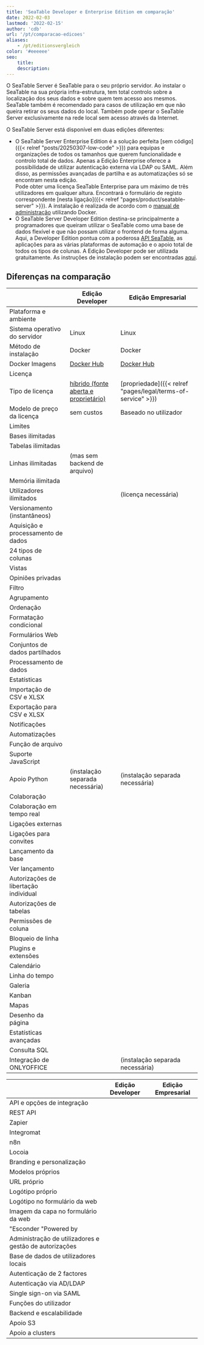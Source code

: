 ```yaml
---
title: 'SeaTable Developer e Enterprise Edition em comparação'
date: 2022-02-03
lastmod: '2022-02-15'
author: 'cdb'
url: '/pt/comparacao-edicoes'
aliases:
    - /pt/editionsvergleich
color: '#eeeeee'
seo:
    title:
    description:
---
```


O SeaTable Server é SeaTable para o seu próprio servidor. Ao instalar o SeaTable na sua própria infra-estrutura, tem total controlo sobre a localização dos seus dados e sobre quem tem acesso aos mesmos. SeaTable também é recomendado para casos de utilização em que não queira retirar os seus dados do local. Também pode operar o SeaTable Server exclusivamente na rede local sem acesso através da Internet.

O SeaTable Server está disponível em duas edições diferentes:

- O SeaTable Server Enterprise Edition é a solução perfeita [sem código]({{< relref "posts/20250307-low-code" >}}) para equipas e organizações de todos os tamanhos que querem funcionalidade e controlo total de dados. Apenas a Edição Enterprise oferece a possibilidade de utilizar autenticação externa via LDAP ou SAML. Além disso, as permissões avançadas de partilha e as automatizações só se encontram nesta edição.  
   Pode obter uma licença SeaTable Enterprise para um máximo de três utilizadores em qualquer altura. Encontrará o formulário de registo correspondente [nesta ligação]({{< relref "pages/product/seatable-server" >}}). A instalação é realizada de acordo com o [manual de administração](https://manual.seatable.io/docker/Enterprise-Edition/Deploy%20SeaTable-EE%20with%20Docker/) utilizando Docker.
- O SeaTable Server Developer Edition destina-se principalmente a programadores que queiram utilizar o SeaTable como uma base de dados flexível e que não possam utilizar o frontend de forma alguma. Aqui, a Developer Edition pontua com a poderosa [API SeaTable](https://api.seatable.com/), as aplicações para as várias plataformas de automação e o apoio total de todos os tipos de colunas. A Edição Developer pode ser utilizada gratuitamente. As instruções de instalação podem ser encontradas [aqui](https://manual.seatable.io/docker/Developer-Edition/Deploy%20SeaTable-DE%20with%20Docker/).

## Diferenças na comparação

|                                       | Edição Developer                                                                  | Edição Empresarial                                                 |
| ------------------------------------- | --------------------------------------------------------------------------------- | ------------------------------------------------------------------ |
| Plataforma e ambiente                 |                                                                                   |                                                                    |
| Sistema operativo do servidor         | Linux                                                                             | Linux                                                              |
| Método de instalação                  | Docker                                                                            | Docker                                                             |
| Docker Imagens                        | [Docker Hub](https://hub.docker.com/r/seatable/seatable-developer)                | [Docker Hub](https://hub.docker.com/r/seatable/seatable-developer) |
| Licença                               |                                                                                   |                                                                    |
| Tipo de licença                       | [híbrido (fonte aberta e proprietário)](https://manual.seatable.io/home/#license) | [propriedade]({{< relref "pages/legal/terms-of-service" >}})       |
| Modelo de preço da licença            | sem custos                                                                        | Baseado no utilizador                                              |
| Limites                               |                                                                                   |                                                                    |
| Bases ilimitadas                      |                                                                                   |                                                                    |
| Tabelas ilimitadas                    |                                                                                   |                                                                    |
| Linhas ilimitadas                     | (mas sem backend de arquivo)                                                      |                                                                    |
| Memória ilimitada                     |                                                                                   |                                                                    |
| Utilizadores ilimitados               |                                                                                   | (licença necessária)                                               |
| Versionamento (instantâneos)          |                                                                                   |                                                                    |
| Aquisição e processamento de dados    |                                                                                   |                                                                    |
| 24 tipos de colunas                   |                                                                                   |                                                                    |
| Vistas                                |                                                                                   |                                                                    |
| Opiniões privadas                     |                                                                                   |                                                                    |
| Filtro                                |                                                                                   |                                                                    |
| Agrupamento                           |                                                                                   |                                                                    |
| Ordenação                             |                                                                                   |                                                                    |
| Formatação condicional                |                                                                                   |                                                                    |
| Formulários Web                       |                                                                                   |                                                                    |
| Conjuntos de dados partilhados        |                                                                                   |                                                                    |
| Processamento de dados                |                                                                                   |                                                                    |
| Estatísticas                          |                                                                                   |                                                                    |
| Importação de CSV e XLSX              |                                                                                   |                                                                    |
| Exportação para CSV e XLSX            |                                                                                   |                                                                    |
| Notificações                          |                                                                                   |                                                                    |
| Automatizações                        |                                                                                   |                                                                    |
| Função de arquivo                     |                                                                                   |                                                                    |
| Suporte JavaScript                    |                                                                                   |                                                                    |
| Apoio Python                          | (instalação separada necessária)                                                  | (instalação separada necessária)                                   |
| Colaboração                           |                                                                                   |                                                                    |
| Colaboração em tempo real             |                                                                                   |                                                                    |
| Ligações externas                     |                                                                                   |                                                                    |
| Ligações para convites                |                                                                                   |                                                                    |
| Lançamento da base                    |                                                                                   |                                                                    |
| Ver lançamento                        |                                                                                   |                                                                    |
| Autorizações de libertação individual |                                                                                   |                                                                    |
| Autorizações de tabelas               |                                                                                   |                                                                    |
| Permissões de coluna                  |                                                                                   |                                                                    |
| Bloqueio de linha                     |                                                                                   |                                                                    |
| Plugins e extensões                   |                                                                                   |                                                                    |
| Calendário                            |                                                                                   |                                                                    |
| Linha do tempo                        |                                                                                   |                                                                    |
| Galeria                               |                                                                                   |                                                                    |
| Kanban                                |                                                                                   |                                                                    |
| Mapas                                 |                                                                                   |                                                                    |
| Desenho da página                     |                                                                                   |                                                                    |
| Estatísticas avançadas                |                                                                                   |                                                                    |
| Consulta SQL                          |                                                                                   |                                                                    |
| Integração de ONLYOFFICE              |                                                                                   | (instalação separada necessária)                                   |

|                                                        | Edição Developer | Edição Empresarial |
| ------------------------------------------------------ | ---------------- | ------------------ |
| API e opções de integração                             |                  |                    |
| REST API                                               |                  |                    |
| Zapier                                                 |                  |                    |
| Integromat                                             |                  |                    |
| n8n                                                    |                  |                    |
| Locoia                                                 |                  |                    |
| Branding e personalização                              |                  |                    |
| Modelos próprios                                       |                  |                    |
| URL próprio                                            |                  |                    |
| Logótipo próprio                                       |                  |                    |
| Logótipo no formulário da web                          |                  |                    |
| Imagem da capa no formulário da web                    |                  |                    |
| "Esconder "Powered by                                  |                  |                    |
| Administração de utilizadores e gestão de autorizações |                  |                    |
| Base de dados de utilizadores locais                   |                  |                    |
| Autenticação de 2 factores                             |                  |                    |
| Autenticação via AD/LDAP                               |                  |                    |
| Single sign-on via SAML                                |                  |                    |
| Funções do utilizador                                  |                  |                    |
| Backend e escalabilidade                               |                  |                    |
| Apoio S3                                               |                  |                    |
| Apoio a clusters                                       |                  |                    |
